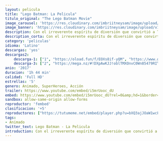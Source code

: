 ```yaml
---
layout: pelicula
title: "Lego Batman: La Pelicula"
titulo_original: "The Lego Batman Movie"
image_carousel: 'https://res.cloudinary.com/imbriitneysam/image/upload/v1544407170/lego-batman-poster-min.jpg'
image_banner: 'https://res.cloudinary.com/imbriitneysam/image/upload/v1544407171/lego-batman-banner-min.jpg'
description: Con el irreverente espíritu de diversión que convirtió a The Lego Movie en un fenómeno mundial, el autodenominado protagonista de ese conjunto, Lego Batman, protagoniza su propia aventura en la gran pantalla. Pero se están gestando grandes cambios en Ciudad Gótica, y si quiere salvar a la ciudad de la invasión hostil de The Joker, Batman puede tener que dejar a un lado al vigilante, tratar de trabajar con otros y tal vez, solo tal vez, aprender a alegrarse.
description_corta: Con el irreverente espíritu de diversión que convirtió a The Lego Movie en un fenómeno mundial, el autodenominado protagonista de ese conjunto, Lego Batman, protagoniza su propia aventura en la gran pantalla. Pero se están ..
category: 'peliculas'
idioma: 'Latino'
descargas: 'yes'
descargas2:
    descarga-1: ["1", "https://oload.fun/f/EOXs8if-yQM", "https://www.google.com/s2/favicons?domain=openload.co","OpenLoad","https://res.cloudinary.com/imbriitneysam/image/upload/v1541473684/mexico.png", "Latino", "Full HD"]
    descarga-3: ["2", "https://mega.nz/#!DXpAwKJJ!oblTMXOnvC0Wn85479RIYc4sxOlo6_BJBp84LVjK294", "https://www.google.com/s2/favicons?domain=mega.nz","Mega","https://res.cloudinary.com/imbriitneysam/image/upload/v1541473684/mexico.png", "Latino", "Full HD"]
anio: '2017'
duracion: '1h 44 min'
calidad: 'Full HD'
estrellas: '5'
genero: Animado, SuperHeroes, Acción
trailer: https://www.youtube.com/embed/i5mrUooc_dU
embed: https://www.youtube.com/embed/i5mrUooc_dU?rel=0&amp;hd=1&border=0&wmode=opaque&enablejsapi=1&modestbranding=1&controls=1&showinfo=1
sandbox: allow-same-origin allow-forms
reproductor: 'fembed'
clasificacion: '+5'
reproductores: ["https://tutumeme.net/embed/player.php?u=bXQ3ajJOaW1wcFRGcEs2VW5XRGExTlRPMytmUnc3bHVwcWhoenVIUjI5SHF5TlNwc0taaG1jN2gwZHZSNTlIRHVhV2tZWitkNUtDVDNOL1ZvYW1rYjJaam5xZz0","https://www.zembed.to/public/dist/index.html?id=aaef753dc7ba7cb75e35dbeab84a8999&title=The%20Lego%20Batman%20Movie","https://api.cuevana3.io/olpremium/gd.php?file=ek5lbm9xYWNrS0xNejZabVlkSFIyTkxQb3BPWDB0UFkwY3lvbjJIRjBPQ1QwNStUck1mVG9kVExvM0djeHA3VnFybXRscUdvMWRXNHRZbU1lYXVUeDg2cGpKVmp4cXpBejYxcGxZaXN6Y201MjJhRFk4NlUxOURMb0lsNG05ZkV1OHVibG5tc3VNZW4xNTZHaXRtVXhiblBaMzk2bHR2QXA1dXBsbm5SMTgycHo2bUZpTktVeExyR3JJUmx4clhOdXJXY2xXYkt1OEdXMDYyRWVKZXJ4YnFvYklLRWlNbmYxOG1ZYjZ6SDFBPT0","https://api.cuevana3.io/rr/gd.php?h=ek5lbm9xYWNrS0xJMVp5b21KREk0dFBLbjVkaHhkRGdrOG1jbnBpUnhhS1Z4NVo3aE03R284dVFrbWlxeHRiYXNiS0xuMlc2bEtqVXpHaGllNjdVeGRtU3FadVkyUT09"]
tags:
- Animado
twitter_text: Lego Batman - La Pelicula
introduction: Con el irreverente espíritu de diversión que convirtió a The Lego Movie en un fenómeno mundial, el autodenominado protagonista de ese conjunto, Lego Batman, protagoniza su propia aventura en la gran pantalla. Pero se están ..
---
```












